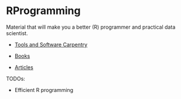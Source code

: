 RProgramming
============


Material that will make you a better (R) programmer and practical data scientist. 

* [Tools and Software Carpentry](https://github.com/tudo-r/RProgramming/wiki/Books)

* [Books](https://github.com/tudo-r/RProgramming/wiki/Books)

* [Articles](https://github.com/tudo-r/RProgramming/wiki/Articles)

TODOs:

* Efficient R programming


